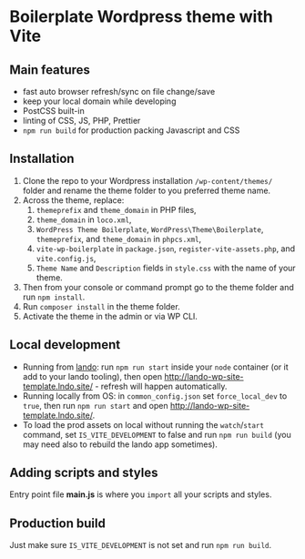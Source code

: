# Boilerplate Wordpress theme with Vite

## Main features

- fast auto browser refresh/sync on file change/save
- keep your local domain while developing
- PostCSS built-in
- linting of CSS, JS, PHP, Prettier
- `npm run build` for production packing Javascript and CSS


## Installation

1. Clone the repo to your Wordpress installation `/wp-content/themes/` folder and rename the theme folder to you preferred theme name.
2. Across the theme, replace:
   1.  `themeprefix` and `theme_domain` in PHP files,
   2.  `theme_domain` in `loco.xml`,
   3.  `WordPress Theme Boilerplate`, `WordPress\Theme\Boilerplate`, `themeprefix`, and `theme_domain` in `phpcs.xml`,
   4.  `vite-wp-boilerplate` in `package.json`, `register-vite-assets.php`, and `vite.config.js`,
   5.  `Theme Name` and `Description` fields in `style.css` with the name of your theme.
3. Then from your console or command prompt go to the theme folder and run `npm install`.
4. Run `composer install` in the theme folder.
5. Activate the theme in the admin or via WP CLI.


## Local development

- Running from [lando](https://lando.dev/): run `npm run start` inside your `node` container (or it add to your lando tooling), then open http://lando-wp-site-template.lndo.site/ - refresh will happen automatically.
- Running locally from OS: in `common_config.json` set `force_local_dev` to `true`, then run `npm run start` and open http://lando-wp-site-template.lndo.site/.
- To load the prod assets on local without running the `watch`/`start` command, set `IS_VITE_DEVELOPMENT` to false and run `npm run build` (you may need also to rebuild the lando app sometimes).


## Adding scripts and styles

Entry point file **main.js** is where you `import` all your scripts and styles.


## Production build

Just make sure `IS_VITE_DEVELOPMENT` is not set and run `npm run build`.

